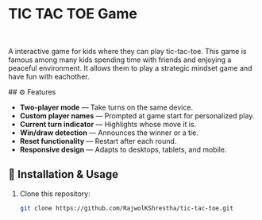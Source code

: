 <h1>TIC TAC TOE Game</h1><br>
<p>
  A interactive game for kids where they can play tic-tac-toe. This game is famous among many kids spending time with friends and enjoying a peaceful environment.
  It allows them to play a strategic mindset game and have fun with eachother.
</p>
## ⚙️ Features

- **Two-player mode** — Take turns on the same device.
- **Custom player names** — Prompted at game start for personalized play.
- **Current turn indicator** — Highlights whose move it is.
- **Win/draw detection** — Announces the winner or a tie.
- **Reset functionality** — Restart after each round.
- **Responsive design** — Adapts to desktops, tablets, and mobile.
## 🚀 Installation & Usage

1. Clone this repository:
   ```bash
   git clone https://github.com/RajwolKShrestha/tic-tac-toe.git
